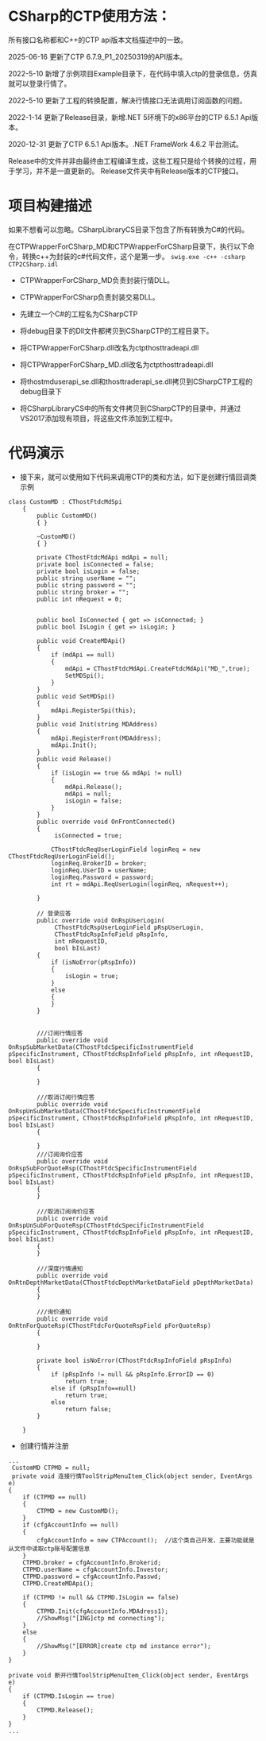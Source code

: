 # CSharp的CTP使用方法：

所有接口名称都和C++的CTP api版本文档描述中的一致。

2025-06-16 更新了CTP 6.7.9_P1_20250319的API版本。

2022-5-10  新增了示例项目Example目录下，在代码中填入ctp的登录信息，仿真就可以登录行情了。

2022-5-10  更新了工程的转换配置，解决行情接口无法调用订阅函数的问题。

2022-1-14  更新了Release目录，新增.NET 5环境下的x86平台的CTP 6.5.1 Api版本。

2020-12-31 更新了CTP 6.5.1 Api版本。.NET FrameWork 4.6.2 平台测试。









Release中的文件并非由最终由工程编译生成，这些工程只是给个转换的过程，用于学习，并不是一直更新的。
Release文件夹中有Release版本的CTP接口。



# 项目构建描述

如果不想看可以忽略。CSharpLibraryCS目录下包含了所有转换为C#的代码。

在CTPWrapperForCSharp_MD和CTPWrapperForCSharp目录下，执行以下命令，转换c++为封装的c#代码文件，这个是第一步。
```swig.exe -c++ -csharp CTP2CSharp.idl```

* CTPWrapperForCSharp_MD负责封装行情DLL。

* CTPWrapperForCSharp负责封装交易DLL。

* 先建立一个C#的工程名为CSharpCTP

* 将debug目录下的Dll文件都拷贝到CSharpCTP的工程目录下。

* 将CTPWrapperForCSharp.dll改名为ctpthosttradeapi.dll 

* 将CTPWrapperForCSharp_MD.dll改名为ctpthosttradeapi.dll

* 将thostmduserapi_se.dll和thosttraderapi_se.dll拷贝到CSharpCTP工程的debug目录下

* 将CSharpLibraryCS中的所有文件拷贝到CSharpCTP的目录中，并通过VS2017添加现有项目，将这些文件添加到工程中。

# 代码演示

* 接下来，就可以使用如下代码来调用CTP的类和方法，如下是创建行情回调类示例

```
class CustomMD : CThostFtdcMdSpi
    {
        public CustomMD()
        { }

        ~CustomMD()
        { }

        private CThostFtdcMdApi mdApi = null;
        private bool isConnected = false;
        private bool isLogin = false;
        public string userName = "";
        public string password = "";
        public string broker = "";
        public int nRequest = 0;


        public bool IsConnected { get => isConnected; }
        public bool IsLogin { get => isLogin; }

        public void CreateMDApi()
        {
            if (mdApi == null)
            {
                mdApi = CThostFtdcMdApi.CreateFtdcMdApi("MD_",true); 
                SetMDSpi();
            }
        }
        public void SetMDSpi()
        {
            mdApi.RegisterSpi(this);
        }
        public void Init(string MDAddress)
        {
            mdApi.RegisterFront(MDAddress);             
            mdApi.Init();                                
        }
        public void Release()
        {
            if (isLogin == true && mdApi != null)
            {
                mdApi.Release();
                mdApi = null;
                isLogin = false;
            }
        }
        public override void OnFrontConnected()
        {
             isConnected = true;

            CThostFtdcReqUserLoginField loginReq = new CThostFtdcReqUserLoginField();
            loginReq.BrokerID = broker;
            loginReq.UserID = userName;
            loginReq.Password = password;
            int rt = mdApi.ReqUserLogin(loginReq, nRequest++);

        }

        // 登录应答
        public override void OnRspUserLogin(
             CThostFtdcRspUserLoginField pRspUserLogin,
             CThostFtdcRspInfoField pRspInfo,
             int nRequestID,
             bool bIsLast)
        {
            if (isNoError(pRspInfo))
            {
                isLogin = true;
            }
            else
            {
            }
        }


        ///订阅行情应答
        public override void OnRspSubMarketData(CThostFtdcSpecificInstrumentField pSpecificInstrument, CThostFtdcRspInfoField pRspInfo, int nRequestID, bool bIsLast)
        {

        }

        ///取消订阅行情应答
        public override void OnRspUnSubMarketData(CThostFtdcSpecificInstrumentField pSpecificInstrument, CThostFtdcRspInfoField pRspInfo, int nRequestID, bool bIsLast)
        {

        }
        ///订阅询价应答
        public override void OnRspSubForQuoteRsp(CThostFtdcSpecificInstrumentField pSpecificInstrument, CThostFtdcRspInfoField pRspInfo, int nRequestID, bool bIsLast)
        {
        }

        ///取消订阅询价应答
        public override void OnRspUnSubForQuoteRsp(CThostFtdcSpecificInstrumentField pSpecificInstrument, CThostFtdcRspInfoField pRspInfo, int nRequestID, bool bIsLast)
        {
        }

        ///深度行情通知
        public override void OnRtnDepthMarketData(CThostFtdcDepthMarketDataField pDepthMarketData)
        {
        }

        ///询价通知
        public override void OnRtnForQuoteRsp(CThostFtdcForQuoteRspField pForQuoteRsp)
        {

        }

        private bool isNoError(CThostFtdcRspInfoField pRspInfo)
        {
            if (pRspInfo != null && pRspInfo.ErrorID == 0)
                return true;
            else if (pRspInfo==null)
                return true;
            else
                return false;
        }

    }
```

* 创建行情并注册

```
...
 CustomMD CTPMD = null;
 private void 连接行情ToolStripMenuItem_Click(object sender, EventArgs e)
{
	if (CTPMD == null)
	{
		CTPMD = new CustomMD();
	}
	if (cfgAccountInfo == null)
	{
		cfgAccountInfo = new CTPAccount();  //这个类自己开发，主要功能就是从文件中读取ctp账号配置信息
	}
	CTPMD.broker = cfgAccountInfo.Brokerid;
	CTPMD.userName = cfgAccountInfo.Investor;
	CTPMD.password = cfgAccountInfo.Passwd;
	CTPMD.CreateMDApi();

	if (CTPMD != null && CTPMD.IsLogin == false)
	{
		CTPMD.Init(cfgAccountInfo.MDAdress1);
		//ShowMsg("[ING]ctp md connecting");
	}
	else
	{
		//ShowMsg("[ERROR]create ctp md instance error");
	}
}

private void 断开行情ToolStripMenuItem_Click(object sender, EventArgs e)
{
	if (CTPMD.IsLogin == true)
	{
		CTPMD.Release();
	}
}
...
```
